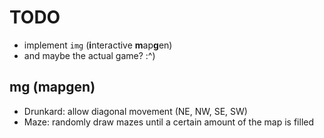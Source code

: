 # TODO
- implement `img` (**i**nteractive **m**ap**g**en)
- and maybe the actual game? :^)

## mg (mapgen)

- Drunkard: allow diagonal movement (NE, NW, SE, SW)
- Maze: randomly draw mazes until a certain amount of
  the map is filled
